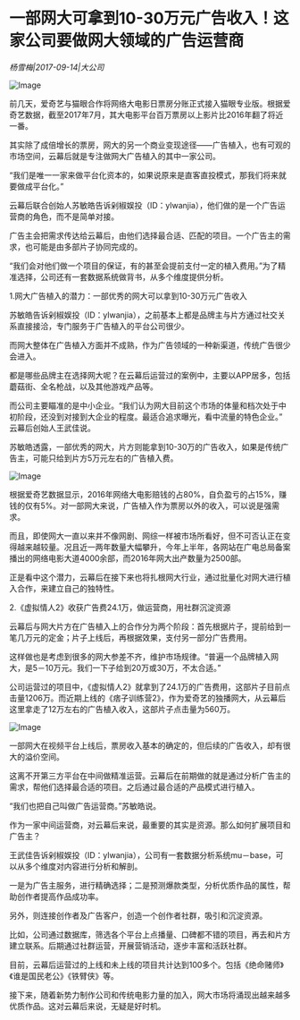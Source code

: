 # 一部网大可拿到10-30万元广告收入！这家公司要做网大领域的广告运营商

*杨雪梅|2017-09-14|大公司*

![Image](http://si1.go2yd.com/get-image/0IhFBoEWBKS)

前几天，爱奇艺与猫眼合作将网络大电影日票房分账正式接入猫眼专业版。根据爱奇艺数据，截至2017年7月，其大电影平台百万票房以上影片比2016年翻了将近一番。

其实除了成倍增长的票房，网大的另一个商业变现途径——广告植入，也有可观的市场空间，云幕后就是专注做网大广告植入的其中一家公司。

“我们是唯一一家来做平台化资本的，如果说原来是直客直投模式，那我们将来就要做成平台化。”

云幕后联合创始人苏敏皓告诉剁椒娱投（ID：ylwanjia），他们做的是一个广告运营商的角色，而不是简单对接。

广告主会把需求传达给云幕后，由他们选择最合适、匹配的项目。一个广告主的需求，也可能是由多部片子协同完成的。

“我们会对他们做一个项目的保证，有的甚至会提前支付一定的植入费用。”为了精准选择，公司还有一套数据系统做背书，从多个维度提供分析。

1.网大广告植入的潜力：一部优秀的网大可以拿到10-30万元广告收入

苏敏皓告诉剁椒娱投（ID：ylwanjia），之前基本上都是品牌主与片方通过社交关系直接接洽，专门服务于广告植入的平台公司很少。

而网大整体在广告植入方面并不成熟，作为广告领域的一种新渠道，传统广告很少会进入。

都是哪些品牌主在选择网大呢？在云幕后运营过的案例中，主要以APP居多，包括蘑菇街、全名枪战，以及其他游戏产品等。

而公司主要瞄准的是中小企业。“我们认为网大目前这个市场的体量和档次处于中初阶段，还没到对接到大企业的程度。最适合追求曝光，看中流量的特色企业。” 云幕后创始人王武佳说。

苏敏皓透露，一部优秀的网大，片方则能拿到10-30万的广告收入，如果是传统广告主，可能只给到片方5万元左右的广告植入费。

![Image](http://si1.go2yd.com/get-image/0IhFBq8yYZU)

根据爱奇艺数据显示，2016年网络大电影赔钱的占80%，自负盈亏的占15%，赚钱的仅有5%。对一部网大来说，广告植入作为票房以外的收入，可以说是强需求。

而且，即使网大一直以来并不像网剧、网综一样被市场所看好，但不可否认正在变得越来越较量。况且近一两年数量大幅攀升，今年上半年，各网站在广电总局备案播出的网络电影大道4000余部，而2016年网大出产数量为2500部。

正是看中这个潜力，云幕后在接下来也将扎根网大行业，通过批量化对网大进行植入合作，来建立自己的独特性。

2.《虚拟情人2》收获广告费24.1万，做运营商，用社群沉淀资源

云幕后与网大片方在广告植入上的合作分为两个阶段：首先根据片子，提前给到一笔几万元的定金；片子上线后，再根据效果，支付另一部分广告费用。

这样做也是考虑到很多的网大参差不齐，维护市场规律。“普遍一个品牌植入网大，是5－10万元。我们一下子给到20万或30万，不太合适。”

公司运营过的项目中，《虚拟情人2》就拿到了24.1万的广告费用，这部片子目前点击量1206万。而近期上线的《痞子训练营2》，作为爱奇艺的独播网大，从云幕后这里拿走了12万左右的广告植入收入，这部片子点击量为560万。

![Image](http://si1.go2yd.com/get-image/0IhFBnOLgrA)

一部网大在视频平台上线后，票房收入基本的确定的，但后续的广告收入，却有很大的溢价空间。

这离不开第三方平台在中间做精准运营。云幕后在前期做的就是通过分析广告主的需求，帮他们选择最合适的项目。之后通过最合适的产品模式进行植入。

“我们也把自己叫做广告运营商。”苏敏皓说。

作为一家中间运营商，对云幕后来说，最重要的其实是资源。那么如何扩展项目和广告主？

王武佳告诉剁椒娱投（ID：ylwanjia），公司有一套数据分析系统mu－base，可以从多个维度对内容进行分析和解剖。

一是为广告主服务，进行精确选择；二是预测爆款类型，分析优质作品的属性，帮助创作者提高作品成功率。

另外，则连接创作者及广告客户，创造一个创作者社群，吸引和沉淀资源。

比如，公司通过数据库，筛选各个平台上点播量、口碑都不错的项目，再去和片方建立联系。后期通过社群运营，开展营销活动，逐步丰富和活跃社群。

目前，云幕后运营过的上线和未上线的项目共计达到100多个。包括《绝命赌师》《谁是国民老公》《铁臂侠》等。

接下来，随着新势力制作公司和传统电影力量的加入，网大市场将涌现出越来越多优质作品。这对云幕后来说，无疑是好时机。

